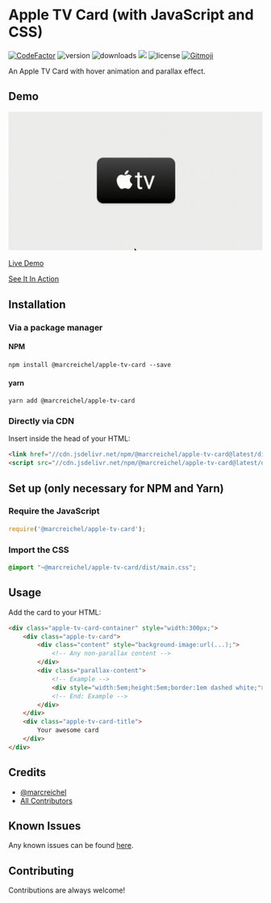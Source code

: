 # Apple TV Card (with JavaScript and CSS)

[![CodeFactor](https://www.codefactor.io/repository/github/marcreichel/apple-tv-card/badge/main)](https://www.codefactor.io/repository/github/marcreichel/apple-tv-card/overview/main)
![version](https://img.shields.io/npm/v/@marcreichel/apple-tv-card)
![downloads](https://img.shields.io/npm/dt/@marcreichel/apple-tv-card)
[![](https://data.jsdelivr.com/v1/package/npm/@marcreichel/apple-tv-card/badge?style=rounded)](https://www.jsdelivr.com/package/npm/@marcreichel/apple-tv-card)
![license](https://img.shields.io/npm/l/@marcreichel/apple-tv-card)
[![Gitmoji](https://img.shields.io/badge/gitmoji-%20😜%20😍-FFDD67.svg)](https://gitmoji.dev)

An Apple TV Card with hover animation and parallax effect.


## Demo

![Animation](docs/demo.gif)

[Live Demo](https://marcreichel.github.io/apple-tv-card/)

[See It In Action](https://marcreichel.github.io/apple-tv/)


## Installation

### Via a package manager

#### NPM

```shell
npm install @marcreichel/apple-tv-card --save
```

#### yarn

```shell
yarn add @marcreichel/apple-tv-card
```

### Directly via CDN

Insert inside the head of your HTML:

```html
<link href="//cdn.jsdelivr.net/npm/@marcreichel/apple-tv-card@latest/dist/main.css" rel="stylesheet">
<script src="//cdn.jsdelivr.net/npm/@marcreichel/apple-tv-card@latest/dist/main.js" defer></script>
```

## Set up (only necessary for NPM and Yarn)

### Require the JavaScript

```javascript
require('@marcreichel/apple-tv-card');
```

### Import the CSS

```css
@import "~@marcreichel/apple-tv-card/dist/main.css";
```

## Usage

Add the card to your HTML:

```html
<div class="apple-tv-card-container" style="width:300px;">
    <div class="apple-tv-card">
        <div class="content" style="background-image:url(...);">
            <!-- Any non-parallax content -->
        </div>
        <div class="parallax-content">
            <!-- Example -->
            <div style="width:5em;height:5em;border:1em dashed white;"></div>
            <!-- End: Example -->
        </div>
    </div>
    <div class="apple-tv-card-title">
        Your awesome card
    </div>
</div>
```


## Credits

- [@marcreichel](https://www.github.com/marcreichel)
- [All Contributors](https://github.com/marcreichel/apple-tv-card/contributors)


## Known Issues

Any known issues can be found [here](https://github.com/marcreichel/apple-tv-card/issues?q=is%3Aopen+is%3Aissue+label%3Abug).

## Contributing

Contributions are always welcome!
